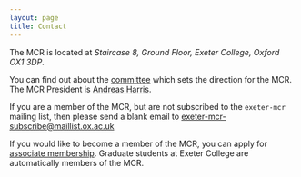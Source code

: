 ```yaml
---
layout: page
title: Contact
---
```

The MCR is located at *Staircase 8, Ground Floor, Exeter College, Oxford OX1 3DP*.

You can find out about the [committee](/committee) which sets the direction for the MCR.
The MCR President is [Andreas Harris](mailto:president@exetermcr.org.uk).

If you are a member of the MCR, but are not subscribed to the `exeter-mcr` mailing list,
then please send a blank email to
[exeter-mcr-subscribe@maillist.ox.ac.uk](mailto:exeter-mcr-subscribe@maillist.ox.ac.uk)

If you would like to become a member of the MCR, you can apply for
[associate membership](/associate-membership).
Graduate students at Exeter College are automatically members of the MCR.
